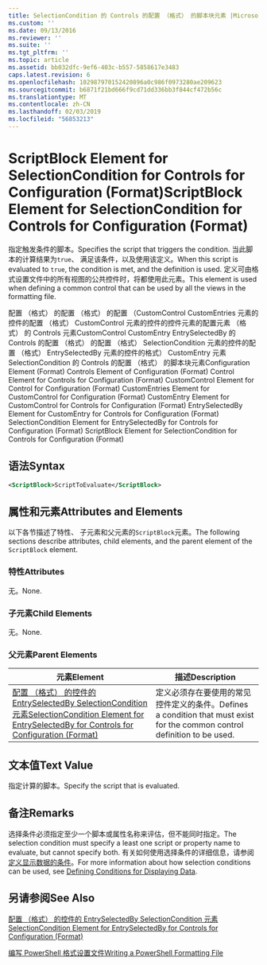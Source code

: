 ```yaml
---
title: SelectionCondition 的 Controls 的配置 （格式） 的脚本块元素 |Microsoft Docs
ms.custom: ''
ms.date: 09/13/2016
ms.reviewer: ''
ms.suite: ''
ms.tgt_pltfrm: ''
ms.topic: article
ms.assetid: bb032dfc-9ef6-403c-b557-5858617e3483
caps.latest.revision: 6
ms.openlocfilehash: 102987970152420896a0c986f0973280ae209623
ms.sourcegitcommit: b6871f21bd666f9cd71dd336bb3f844cf472b56c
ms.translationtype: MT
ms.contentlocale: zh-CN
ms.lasthandoff: 02/03/2019
ms.locfileid: "56853213"
---
```

# <a name="scriptblock-element-for-selectioncondition-for-controls-for-configuration-format"></a><span data-ttu-id="bc866-102">ScriptBlock Element for SelectionCondition for Controls for Configuration (Format)</span><span class="sxs-lookup"><span data-stu-id="bc866-102">ScriptBlock Element for SelectionCondition for Controls for Configuration (Format)</span></span>

<span data-ttu-id="bc866-103">指定触发条件的脚本。</span><span class="sxs-lookup"><span data-stu-id="bc866-103">Specifies the script that triggers the condition.</span></span> <span data-ttu-id="bc866-104">当此脚本的计算结果为`true`、 满足该条件，以及使用该定义。</span><span class="sxs-lookup"><span data-stu-id="bc866-104">When this script is evaluated to `true`, the condition is met, and the definition is used.</span></span> <span data-ttu-id="bc866-105">定义可由格式设置文件中的所有视图的公共控件时，将都使用此元素。</span><span class="sxs-lookup"><span data-stu-id="bc866-105">This element is used when defining a common control that can be used by all the views in the formatting file.</span></span>

<span data-ttu-id="bc866-106">配置 （格式） 的配置 （格式） 的配置 （CustomControl CustomEntries 元素的控件的配置 （格式） CustomControl 元素的控件的控件元素的配置元素 （格式） 的 Controls 元素CustomControl CustomEntry EntrySelectedBy 的 Controls 的配置 （格式） 的配置 （格式） SelectionCondition 元素的控件的配置 （格式） EntrySelectedBy 元素的控件的格式） CustomEntry 元素SelectionCondition 的 Controls 的配置 （格式） 的脚本块元素</span><span class="sxs-lookup"><span data-stu-id="bc866-106">Configuration Element (Format) Controls Element of Configuration (Format) Control Element for Controls for Configuration (Format) CustomControl Element for Control for Configuration (Format) CustomEntries Element for CustomControl for Configuration (Format) CustomEntry Element for CustomControl for Controls for Configuration (Format) EntrySelectedBy Element for CustomEntry for Controls for Configuration (Format) SelectionCondition Element for EntrySelectedBy for Controls for Configuration (Format) ScriptBlock Element for SelectionCondition for Controls for Configuration (Format)</span></span>

## <a name="syntax"></a><span data-ttu-id="bc866-107">语法</span><span class="sxs-lookup"><span data-stu-id="bc866-107">Syntax</span></span>

```xml
<ScriptBlock>ScriptToEvaluate</ScriptBlock>
```

## <a name="attributes-and-elements"></a><span data-ttu-id="bc866-108">属性和元素</span><span class="sxs-lookup"><span data-stu-id="bc866-108">Attributes and Elements</span></span>

<span data-ttu-id="bc866-109">以下各节描述了特性、 子元素和父元素的`ScriptBlock`元素。</span><span class="sxs-lookup"><span data-stu-id="bc866-109">The following sections describe attributes, child elements, and the parent element of the `ScriptBlock` element.</span></span>

### <a name="attributes"></a><span data-ttu-id="bc866-110">特性</span><span class="sxs-lookup"><span data-stu-id="bc866-110">Attributes</span></span>

<span data-ttu-id="bc866-111">无。</span><span class="sxs-lookup"><span data-stu-id="bc866-111">None.</span></span>

### <a name="child-elements"></a><span data-ttu-id="bc866-112">子元素</span><span class="sxs-lookup"><span data-stu-id="bc866-112">Child Elements</span></span>

<span data-ttu-id="bc866-113">无。</span><span class="sxs-lookup"><span data-stu-id="bc866-113">None.</span></span>

### <a name="parent-elements"></a><span data-ttu-id="bc866-114">父元素</span><span class="sxs-lookup"><span data-stu-id="bc866-114">Parent Elements</span></span>

|<span data-ttu-id="bc866-115">元素</span><span class="sxs-lookup"><span data-stu-id="bc866-115">Element</span></span>|<span data-ttu-id="bc866-116">描述</span><span class="sxs-lookup"><span data-stu-id="bc866-116">Description</span></span>|
|-------------|-----------------|
|[<span data-ttu-id="bc866-117">配置 （格式） 的控件的 EntrySelectedBy SelectionCondition 元素</span><span class="sxs-lookup"><span data-stu-id="bc866-117">SelectionCondition Element for EntrySelectedBy for Controls for Configuration (Format)</span></span>](./selectioncondition-element-for-entryselectedby-for-controls-for-configuration-format.md)|<span data-ttu-id="bc866-118">定义必须存在要使用的常见控件定义的条件。</span><span class="sxs-lookup"><span data-stu-id="bc866-118">Defines a condition that must exist for the common control definition to be used.</span></span>|

## <a name="text-value"></a><span data-ttu-id="bc866-119">文本值</span><span class="sxs-lookup"><span data-stu-id="bc866-119">Text Value</span></span>

<span data-ttu-id="bc866-120">指定计算的脚本。</span><span class="sxs-lookup"><span data-stu-id="bc866-120">Specify the script that is evaluated.</span></span>

## <a name="remarks"></a><span data-ttu-id="bc866-121">备注</span><span class="sxs-lookup"><span data-stu-id="bc866-121">Remarks</span></span>

<span data-ttu-id="bc866-122">选择条件必须指定至少一个脚本或属性名称来评估，但不能同时指定。</span><span class="sxs-lookup"><span data-stu-id="bc866-122">The selection condition must specify a least one script or property name to evaluate, but cannot specify both.</span></span> <span data-ttu-id="bc866-123">有关如何使用选择条件的详细信息，请参阅[定义显示数据的条件](./defining-conditions-for-displaying-data.md)。</span><span class="sxs-lookup"><span data-stu-id="bc866-123">For more information about how selection conditions can be used, see [Defining Conditions for Displaying Data](./defining-conditions-for-displaying-data.md).</span></span>

## <a name="see-also"></a><span data-ttu-id="bc866-124">另请参阅</span><span class="sxs-lookup"><span data-stu-id="bc866-124">See Also</span></span>

[<span data-ttu-id="bc866-125">配置 （格式） 的控件的 EntrySelectedBy SelectionCondition 元素</span><span class="sxs-lookup"><span data-stu-id="bc866-125">SelectionCondition Element for EntrySelectedBy for Controls for Configuration (Format)</span></span>](./selectioncondition-element-for-entryselectedby-for-controls-for-configuration-format.md)

[<span data-ttu-id="bc866-126">编写 PowerShell 格式设置文件</span><span class="sxs-lookup"><span data-stu-id="bc866-126">Writing a PowerShell Formatting File</span></span>](./writing-a-powershell-formatting-file.md)
